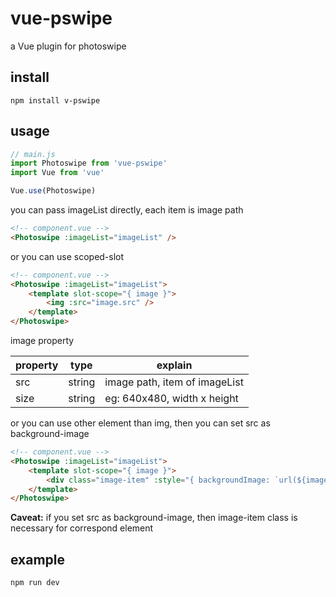 # vue-pswipe
a Vue plugin for photoswipe

## install
```
npm install v-pswipe
```

## usage

```js
// main.js
import Photoswipe from 'vue-pswipe'
import Vue from 'vue'

Vue.use(Photoswipe)
```

you can pass imageList directly, each item is image path
```html
<!-- component.vue -->
<Photoswipe :imageList="imageList" />
```

or you can use scoped-slot
```html
<!-- component.vue -->
<Photoswipe :imageList="imageList">
    <template slot-scope="{ image }"> 
        <img :src="image.src" />
    </template>
</Photoswipe>
```
image property

| property | type | explain |
| --- | --- | --- |
| src | string | image path, item of imageList |
| size | string | eg: 640x480, width x height |

or you can use other element than img, then you can set src as background-image
```html
<!-- component.vue -->
<Photoswipe :imageList="imageList">
    <template slot-scope="{ image }"> 
        <div class="image-item" :style="{ backgroundImage: `url(${image.src})` }" />
    </template>
</Photoswipe>
```

**Caveat:** if you set src as background-image, then image-item class is necessary for correspond element

## example
```
npm run dev
```
